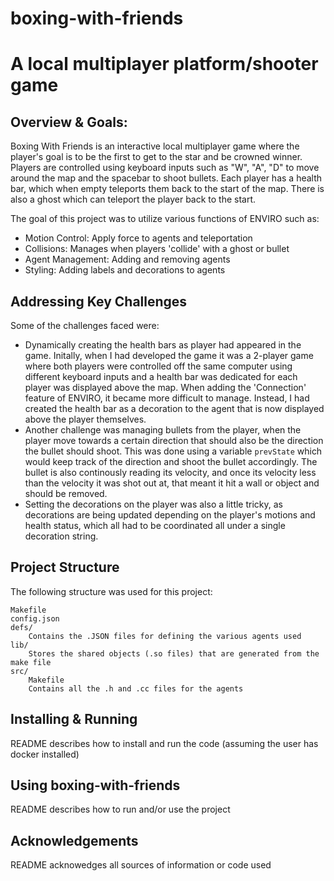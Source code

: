 # boxing-with-friends
A local multiplayer platform/shooter game
===

Overview & Goals:
---
Boxing With Friends is an interactive local multiplayer game where the player's goal is to be the first to get to the star and be crowned winner. Players are controlled using keyboard inputs such as "W", "A", "D" to move around the map and the spacebar to shoot bullets. Each player has a health bar, which when empty teleports them back to the start of the map. There is also a ghost which can teleport the player back to the start.

The goal of this project was to utilize various functions of ENVIRO such as:
 - Motion Control: Apply force to agents and teleportation
 - Collisions: Manages when players 'collide' with a ghost or bullet
 - Agent Management: Adding and removing agents
 - Styling: Adding labels and decorations to agents
 

Addressing Key Challenges
---
Some of the challenges faced were:
 - Dynamically creating the health bars as player had appeared in the game. Initally, when I had developed the game it was a 2-player game where both players were controlled off the same computer using different keyboard inputs and a health bar was dedicated for each player was displayed above the map. When adding the 'Connection' feature of ENVIRO, it became more difficult to manage. Instead, I had created the health bar as a decoration to the agent that is now displayed above the player themselves. 
 - Another challenge was managing bullets from the player, when the player move towards a certain direction that should also be the direction the bullet should shoot. This was done using a variable `prevState` which would keep track of the direction and shoot the bullet accordingly. The bullet is also continously reading its velocity, and once its velocity less than the velocity it was shot out at, that meant it hit a wall or object and should be removed.
 - Setting the decorations on the player was also a little tricky, as decorations are being updated depending on the player's motions and health status, which all had to be coordinated all under a single decoration string. 

Project Structure
---
The following structure was used for this project:
```
Makefile
config.json
defs/
    Contains the .JSON files for defining the various agents used
lib/
    Stores the shared objects (.so files) that are generated from the make file
src/
    Makefile
    Contains all the .h and .cc files for the agents
```

Installing & Running
---
README describes how to install and run the code (assuming the user has docker installed)

Using boxing-with-friends
---
README describes how to run and/or use the project

Acknowledgements
---
README acknowedges all sources of information or code used
